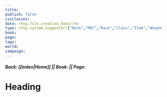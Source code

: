 ```yaml
---
title: 
publish: false
cssclasses: 
date: <%tp.file.creation_date()%>
type: <%tp.system.suggester(["Note","MOC","Race","Class","Item","Weapon","Magic","PC","NPC","Monster"],["note","moc","race","class","item","weapon","magic","pc","npc","monster"])%>
book: 
page: 
tags: 
world: 
campaign:
---
```

##### Back: [[index|Home]] || Book:  || Page: 
# Heading
